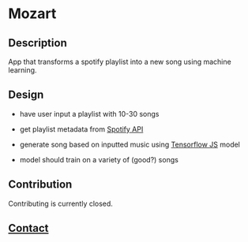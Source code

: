 # Mozart

## Description
App that transforms a spotify playlist into a new song using machine learning.

## Design
- have user input a playlist with 10-30 songs
- get playlist metadata from [Spotify API](https://developer.spotify.com/documentation/web-api/)
- generate song based on inputted music using [Tensorflow JS](https://github.com/tensorflow/tfjs) model

- model should train on a variety of (good?) songs

## Contribution
Contributing is currently closed.

## **[Contact](https://coleb.io/contact)**
